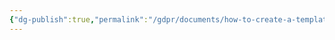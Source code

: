```yaml
---
{"dg-publish":true,"permalink":"/gdpr/documents/how-to-create-a-template/","title":["How to create a Template"]}
---
```


